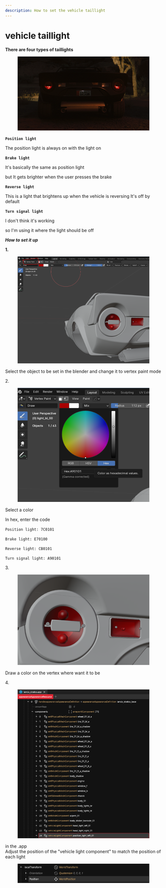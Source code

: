 ```yaml
---
description: How to set the vehicle taillight
---
```


# vehicle taillight

**There are four types of taillights**

<figure><img src="../../../.gitbook/assets/image (262).png" alt=""><figcaption></figcaption></figure>

**`Position light`**

The position light is always on with the light on

**`Brake light`**

It's basically the same as position light&#x20;

but It gets brighter when the user presses the brake

**`Reverse light`**

This is a light that brightens up when the vehicle is reversing It's off by default

**`Turn signal light`**

I don't think it's working&#x20;

so I'm using it where the light should be off





_**How to set it up**_

**1.**

<figure><img src="../../../.gitbook/assets/image (263).png" alt=""><figcaption></figcaption></figure>

Select the object to be set in the blender and change it to vertex paint mode



2\.

<figure><img src="../../../.gitbook/assets/image (264).png" alt=""><figcaption></figcaption></figure>

Select a color

In hex, enter the code

`Position light: 7C0101`

`Brake light: E70100`

`Reverse light: CB0101`

`Turn signal light: A90101`



3\.

<figure><img src="../../../.gitbook/assets/image (265).png" alt=""><figcaption></figcaption></figure>

Draw a color on the vertex where want it to be





4\.

<figure><img src="../../../.gitbook/assets/image (266).png" alt=""><figcaption></figcaption></figure>

in the .app \
Adjust the position of the "vehicle light component" to match the position of each light

<figure><img src="../../../.gitbook/assets/image (267).png" alt=""><figcaption></figcaption></figure>

